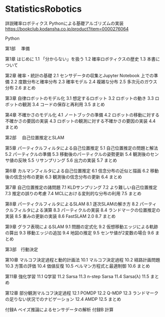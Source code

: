 # StatisticsRobotics
詳説確率ロボティクス Pythonによる基礎アルゴリズムの実装  
https://bookclub.kodansha.co.jp/product?item=0000276064  

Python

第1部　 準備

第1章 はじめに
1.1 「分からない」を扱う
1.2 確率ロボティクスの歴史
1.3 本書について

第2章 確率・統計の基礎
2.1 センサデータの収集とJupyter Notebook 上での準備
2.2 度数分布と確率分布
2.3 確率モデル
2.4 複雑な分布
2.5 多次元のガウス分布
2.6 まとめ

第3章 自律ロボットのモデル化
3.1 想定するロボット
3.2 ロボットの動き
3.3 ロボットの観測
3.4 コードの保存と再利用
3.5 まとめ

第4章 不確かさのモデル化
4.1 ノートブックの準備
4.2 ロボットの移動に対する不確かさの要因の実装
4.3 ロボットの観測に対する不確かさの要因の実装
4.4 まとめ

第2部　 自己位置推定とSLAM

第5章 パーティクルフィルタによる自己位置推定
5.1 自己位置推定の問題と解法
5.2 パーティクルの準備
5.3 移動後のパーティクルの姿勢更新
5.4 観測後のセンサ値の反映
5.5 リサンプリング
5.6 出力の実装
5.7 まとめ

第6章 カルマンフィルタによる自己位置推定
6.1 信念分布の近似と描画
6.2 移動後の信念分布の更新
6.3 観測後の信念分布の更新
6.4 まとめ

第7章 自己位置推定の諸問題
7.1 KLDサンプリング
7.2 より難しい自己位置推定
7.3 推定の誤りの考慮
7.4 MCLにおける変則的な分布の利用
7.5 まとめ

第8章 パーティクルフィルタによるSLAM
8.1 逐次SLAMの解き方
8.2 パーティクルフィルタによる演算
8.3 パーティクルの実装
8.4 ランドマークの位置推定の実装
8.5 重みの更新の実装
8.6 FastSLAM 2.0
8.7 まとめ

第9章 グラフ表現によるSLAM
9.1 問題の定式化
9.2 仮想移動エッジによる軌跡の算出
9.3 移動エッジの追加
9.4 地図の推定
9.5 センサ値が2変数の場合
9.6 まとめ

第3部　行動決定

第10章 マルコフ決定過程と動的計画法
10.1 マルコフ決定過程
10.2 経路計画問題
10.3 方策の評価
10.4 価値反復
10.5 ベルマン方程式と最適制御
10.6 まとめ

第11章 強化学習
11.1 Q学習
11.2 Sarsa
11.3 n-step Sarsa
11.4 Sarsa(λ)
11.5 まとめ

第12章 部分観測マルコフ決定過程
12.1 POMDP
12.2 Q-MDP
12.3 ランドマークの足りない状況でのナビゲーション
12.4 AMDP
12.5 まとめ

付録A ベイズ推論によるセンサデータの解析
付録B 計算

